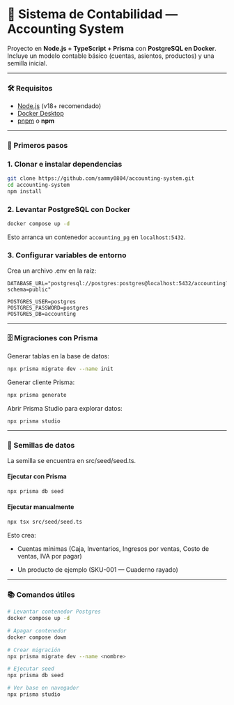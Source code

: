 # 📒 Sistema de Contabilidad — Accounting System

Proyecto en **Node.js + TypeScript + Prisma** con **PostgreSQL en Docker**.  
Incluye un modelo contable básico (cuentas, asientos, productos) y una semilla inicial.

---

### 🛠️ Requisitos

- [Node.js](https://nodejs.org/) (v18+ recomendado)
- [Docker Desktop](https://www.docker.com/products/docker-desktop/)
- [pnpm](https://pnpm.io/) o **npm**

---

### 🚀 Primeros pasos

### 1. Clonar e instalar dependencias
```bash
git clone https://github.com/sammy0804/accounting-system.git
cd accounting-system
npm install
```

### 2. Levantar PostgreSQL con Docker
```bash
docker compose up -d
```
Esto arranca un contenedor `accounting_pg` en `localhost:5432`.

### 3. Configurar variables de entorno

Crea un archivo .env en la raíz:
```env
DATABASE_URL="postgresql://postgres:postgres@localhost:5432/accounting?schema=public"

POSTGRES_USER=postgres
POSTGRES_PASSWORD=postgres
POSTGRES_DB=accounting
```
---

### 🗄️ Migraciones con Prisma

Generar tablas en la base de datos:
```bash
npx prisma migrate dev --name init
```

Generar cliente Prisma:
```bash
npx prisma generate
```

Abrir Prisma Studio para explorar datos:
```bash
npx prisma studio
```
---

### 🌱 Semillas de datos

La semilla se encuentra en src/seed/seed.ts.

#### Ejecutar con Prisma
```bash
npx prisma db seed
```
#### Ejecutar manualmente
```bash
npx tsx src/seed/seed.ts
```

Esto crea:

- Cuentas mínimas (Caja, Inventarios, Ingresos por ventas, Costo de ventas, IVA por pagar)

- Un producto de ejemplo (SKU-001 — Cuaderno rayado)

---

### 📚 Comandos útiles
```bash
# Levantar contenedor Postgres
docker compose up -d

# Apagar contenedor
docker compose down

# Crear migración
npx prisma migrate dev --name <nombre>

# Ejecutar seed
npx prisma db seed

# Ver base en navegador
npx prisma studio
```